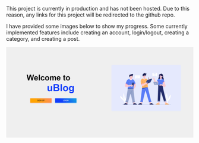 This project is currently in production and has not been hosted. Due to this reason, any links for this project will be redirected to the github repo. 

I have provided some images below to show my progress. Some currently implemented features include creating an account, login/logout, creating a category, and creating a post. 

![Image](frontpage.png)
